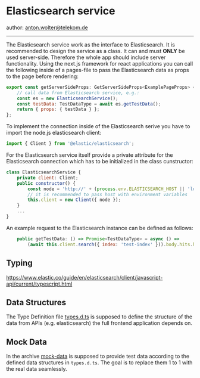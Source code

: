 # Elasticsearch service

author: anton.wolter@telekom.de

---

The Elasticsearch service work as the interface to Elasticsearch. It is recommended to design the service as a class. It can and must **ONLY** be used server-side. Therefore the whole app should include server functionality. Using the next.js framework for react applications you can call the following inside of a pages-file to pass the Elasticsearch data as props to the page before rendering:

```javascript
export const getServerSideProps: GetServerSideProps<ExamplePageProps> = async () => {
    // call data from Elasticsearch service, e.g.:
    const es = new ElasticsearchService();
    const testData: TestDataType = await es.getTestData();
    return { props: { testData } };
};
```

To implement the connection inside of the Elasticsearch serive you have to import the node.js elasticsearch client:

```javascript
import { Client } from '@elastic/elasticsearch';
```

For the Elasticsearch service itself provide a private attribute for the Elasticsearch connection which has to be initialized in the class cunstructor:

```javascript
class ElasticsearchService {
    private client: Client;
    public constructor() {
        const node = 'http://' + (process.env.ELASTICSEARCH_HOST || 'localhost') + ':9200';
        // it is recommended to pass host with environment variables
        this.client = new Client({ node });
    }
    ...
}
```

An example request to the Elasticsearch instance can be defined as follows:

```javascript
    public getTestData: () => Promise<TestDataType> = async () =>
        (await this.client.search({ index: 'test-index' })).body.hits.hits;
```

## Typing

https://www.elastic.co/guide/en/elasticsearch/client/javascript-api/current/typescript.html

## Data Structures

The Type Definition file [types.d.ts](./types.d.ts) is supposed to define the structure of the data from APIs (e.g. elasticsearch) the full frontend application depends on.

## Mock Data

In the archive [mock-data](./mock-data) is supposed to provide test data according to the defined data structures in `types.d.ts`. The goal is to replace them 1 to 1 with the real data seamlessly.
